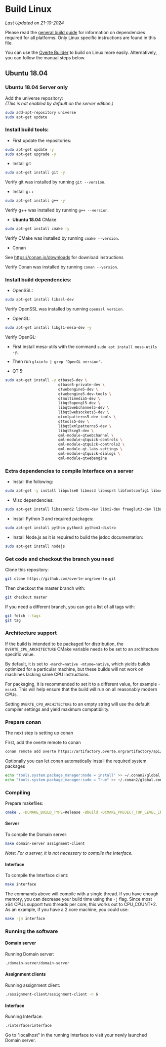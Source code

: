 <!--
Copyright 2013-2019 High Fidelity, Inc.
Copyright 2019-2022 Vircadia contributors
Copyright 2021-2022 Overte e.V.
SPDX-License-Identifier: Apache-2.0
-->

# Build Linux

*Last Updated on 21-10-2024*

Please read the [general build guide](BUILD.md) for information on dependencies required for all platforms. Only Linux specific instructions are found in this file.

You can use the [Overte Builder](https://github.com/overte-org/overte-builder) to build on Linux more easily. Alternatively, you can follow the manual steps below.

## Ubuntu 18.04

### Ubuntu 18.04 Server only
Add the universe repository:  
_(This is not enabled by default on the server edition.)_
```bash
sudo add-apt-repository universe
sudo apt-get update
```

### Install build tools:
-  First update the repositories:  
```bash
sudo apt-get update -y
sudo apt-get upgrade -y
```

-  Install git
```bash
sudo apt-get install git -y
```
Verify git was installed by running `git --version`.

-  Install g++
```bash
sudo apt-get install g++ -y
```
Verify g++ was installed by running `g++ --version`.

-  **Ubuntu 18.04** CMake
```bash
sudo apt-get install cmake -y
```
Verify CMake was installed by running `cmake --version`.

-  Conan

See https://conan.io/downloads for download instructions

Verify Conan was installed by running `conan --version`.

### Install build dependencies:
-  OpenSSL:
```bash
sudo apt-get install libssl-dev
```
Verify OpenSSL was installed by running `openssl version`.

- OpenGL:
```bash
sudo apt-get install libgl1-mesa-dev -y
```
Verify OpenGL:
  - First install mesa-utils with the command `sudo apt install mesa-utils -y`.
  - Then run `glxinfo | grep "OpenGL version"`.


- QT 5:
```bash
sudo apt-get install -y qtbase5-dev \
                        qtbase5-private-dev \
                        qtwebengine5-dev \
                        qtwebengine5-dev-tools \
                        qtmultimedia5-dev \
                        libqt5opengl5-dev \
                        libqt5webchannel5-dev \
                        libqt5websockets5-dev \
                        qtxmlpatterns5-dev-tools \
                        qttools5-dev \
                        libqt5xmlpatterns5-dev \
                        libqt5svg5-dev \
                        qml-module-qtwebchannel \
                        qml-module-qtquick-controls \
                        qml-module-qtquick-controls2 \
                        qml-module-qt-labs-settings \
                        qml-module-qtquick-dialogs \
                        qml-module-qtwebengine
```


### Extra dependencies to compile Interface on a server


- Install the following:
```bash
sudo apt-get -y install libpulse0 libnss3 libnspr4 libfontconfig1 libxcursor1 libxcomposite1 libxtst6 libxslt1.1
```

-  Misc dependencies:
```bash
sudo apt-get install libasound2 libxmu-dev libxi-dev freeglut3-dev libasound2-dev libjack0 libjack-dev libxrandr-dev libudev-dev libssl-dev zlib1g-dev
```

-  Install Python 3 and required packages:
```bash
sudo apt-get install python python3 python3-distro
```

-  Install Node.js as it is required to build the jsdoc documentation:
```bash
sudo apt-get install nodejs
```

### Get code and checkout the branch you need

Clone this repository:
```bash
git clone https://github.com/overte-org/overte.git
```

Then checkout the master branch with:
```bash
git checkout master
```

If you need a different branch, you can get a list of all tags with:
```bash
git fetch --tags
git tag
```

### Architecture support

If the build is intended to be packaged for distribution, the `OVERTE_CPU_ARCHITECTURE`
CMake variable needs to be set to an architecture specific value.

By default, it is set to `-march=native -mtune=native`, which yields builds optimized for a particular
machine, but these builds will not work on machines lacking same CPU instructions.

For packaging, it is recommended to set it to a different value, for example `-msse3`. This will help ensure that the build will run on all reasonably modern CPUs.

Setting `OVERTE_CPU_ARCHITECTURE` to an empty string will use the default compiler settings and yield maximum compatibility.


### Prepare conan

The next step is setting up conan

First, add the overte remote to conan
```bash
conan remote add overte https://artifactory.overte.org/artifactory/api/conan/overte -f
```

Optionally you can let conan automatically install the required system packages
```bash
echo "tools.system.package_manager:mode = install" >> ~/.conan2/global.conf
echo "tools.system.package_manager:sudo = True" >> ~/.conan2/global.conf
```

### Compiling

Prepare makefiles:
```bash
cmake . -DCMAKE_BUILD_TYPE=Release -Bbuild -DCMAKE_PROJECT_TOP_LEVEL_INCLUDES="cmake/conan_provider.cmake"
```

#### Server

To compile the Domain server:
```bash
make domain-server assignment-client
```

*Note: For a server, it is not necessary to compile the Interface.*

#### Interface

To compile the Interface client:
```bash
make interface
```

The commands above will compile with a single thread. If you have enough memory, you can decrease your build time using the `-j` flag. Since most x64 CPUs support two threads per core, this works out to CPU_COUNT*2. As an example, if you have a 2 core machine, you could use:
```bash
make -j4 interface
```

### Running the software

#### Domain server

Running Domain server:
```bash
./domain-server/domain-server
```

#### Assignment clients

Running assignment client:
```bash
./assignment-client/assignment-client -n 6
```

#### Interface

Running Interface:
```bash
./interface/interface
```

Go to "localhost" in the running Interface to visit your newly launched Domain server.

